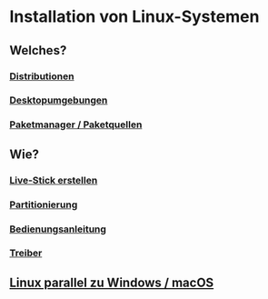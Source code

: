 # Installation von Linux-Systemen

## Welches?

### [Distributionen](installation/grundlagen/distributionen.md)

### [Desktopumgebungen](installation/grundlagen/desktops.md)

### [Paketmanager / Paketquellen](installation/grundlagen/paketquellen.md)

## Wie?

### [Live-Stick erstellen](installation/grundlagen/live-stick.md)

### [Partitionierung](installation/grundlagen/partitionierung.md)

### [Bedienungsanleitung](installation/grundlagen/manual.md)

### [Treiber](installation/treiber.md)

## [Linux parallel zu Windows / macOS](installation/multi-os.md)
